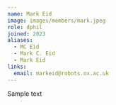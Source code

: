 ```yaml
---
name: Mark Eid
image: images/members/mark.jpeg
role: dphil
joined: 2023
aliases:
  - MC Eid
  - Mark C. Eid
  - Mark Eid
links:
  email: markeid@robots.ox.ac.uk
---
```


Sample text
